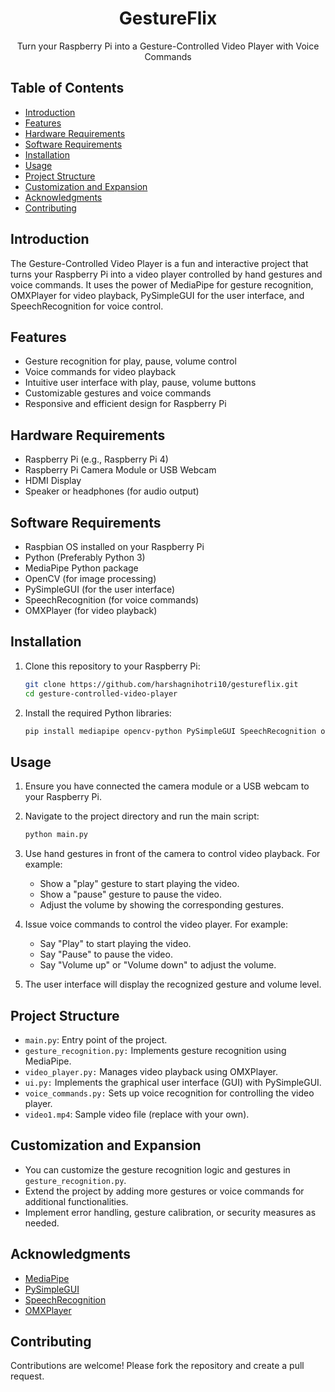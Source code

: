 <h1 align="center">GestureFlix</h1>
<p align="center">Turn your Raspberry Pi into a Gesture-Controlled Video Player with Voice Commands</p>

## Table of Contents
- [Introduction](#introduction)
- [Features](#features)
- [Hardware Requirements](#hardware-requirements)
- [Software Requirements](#software-requirements)
- [Installation](#installation)
- [Usage](#usage)
- [Project Structure](#project-structure)
- [Customization and Expansion](#customization-and-expansion)
- [Acknowledgments](#acknowledgments)
- [Contributing](#contributing)


## Introduction
The Gesture-Controlled Video Player is a fun and interactive project that turns your Raspberry Pi into a video player controlled by hand gestures and voice commands. It uses the power of MediaPipe for gesture recognition, OMXPlayer for video playback, PySimpleGUI for the user interface, and SpeechRecognition for voice control.

## Features
- Gesture recognition for play, pause, volume control
- Voice commands for video playback
- Intuitive user interface with play, pause, volume buttons
- Customizable gestures and voice commands
- Responsive and efficient design for Raspberry Pi

## Hardware Requirements

- Raspberry Pi (e.g., Raspberry Pi 4)
- Raspberry Pi Camera Module or USB Webcam
- HDMI Display
- Speaker or headphones (for audio output)

## Software Requirements

- Raspbian OS installed on your Raspberry Pi
- Python (Preferably Python 3)
- MediaPipe Python package
- OpenCV (for image processing)
- PySimpleGUI (for the user interface)
- SpeechRecognition (for voice commands)
- OMXPlayer (for video playback)


## Installation

1. Clone this repository to your Raspberry Pi:

   ```bash
   git clone https://github.com/harshagnihotri10/gestureflix.git
   cd gesture-controlled-video-player
   ```

2. Install the required Python libraries:

   ```bash
   pip install mediapipe opencv-python PySimpleGUI SpeechRecognition omxplayer-wrapper
   ```
## Usage

1. Ensure you have connected the camera module or a USB webcam to your Raspberry Pi.

2. Navigate to the project directory and run the main script:

   ```bash
   python main.py
   ```

3. Use hand gestures in front of the camera to control video playback. For example:
   - Show a "play" gesture to start playing the video.
   - Show a "pause" gesture to pause the video.
   - Adjust the volume by showing the corresponding gestures.

4. Issue voice commands to control the video player. For example:
   - Say "Play" to start playing the video.
   - Say "Pause" to pause the video.
   - Say "Volume up" or "Volume down" to adjust the volume.

5. The user interface will display the recognized gesture and volume level.


## Project Structure
- `main.py`: Entry point of the project.
- `gesture_recognition.py:` Implements gesture recognition using MediaPipe.
- `video_player.py:` Manages video playback using OMXPlayer.
- `ui.py:` Implements the graphical user interface (GUI) with PySimpleGUI.
- `voice_commands.py:` Sets up voice recognition for controlling the video player.
- `video1.mp4`: Sample video file (replace with your own).

## Customization and Expansion

- You can customize the gesture recognition logic and gestures in `gesture_recognition.py`.
- Extend the project by adding more gestures or voice commands for additional functionalities.
- Implement error handling, gesture calibration, or security measures as needed.

## Acknowledgments

- [MediaPipe](https://mediapipe.dev/)
- [PySimpleGUI](https://pysimplegui.readthedocs.io/en/latest/)
- [SpeechRecognition](https://pypi.org/project/SpeechRecognition/)
- [OMXPlayer](https://github.com/popcornmix/omxplayer)

## Contributing
Contributions are welcome! Please fork the repository and create a pull request.

